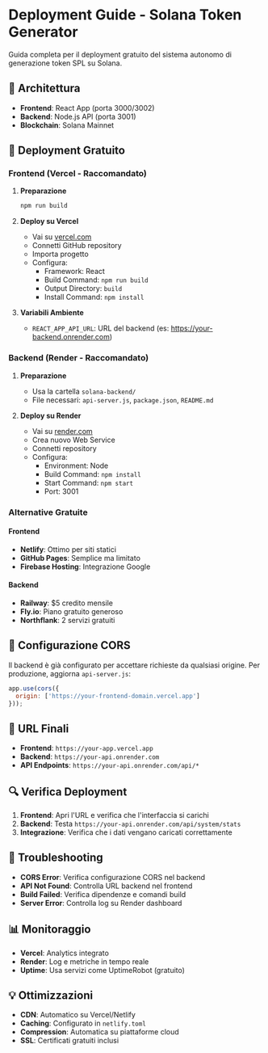 # Deployment Guide - Solana Token Generator

Guida completa per il deployment gratuito del sistema autonomo di generazione token SPL su Solana.

## 🎯 Architettura

- **Frontend**: React App (porta 3000/3002)
- **Backend**: Node.js API (porta 3001)
- **Blockchain**: Solana Mainnet

## 🚀 Deployment Gratuito

### Frontend (Vercel - Raccomandato)

1. **Preparazione**
   ```bash
   npm run build
   ```

2. **Deploy su Vercel**
   - Vai su [vercel.com](https://vercel.com)
   - Connetti GitHub repository
   - Importa progetto
   - Configura:
     - Framework: React
     - Build Command: `npm run build`
     - Output Directory: `build`
     - Install Command: `npm install`

3. **Variabili Ambiente**
   - `REACT_APP_API_URL`: URL del backend (es: https://your-backend.onrender.com)

### Backend (Render - Raccomandato)

1. **Preparazione**
   - Usa la cartella `solana-backend/`
   - File necessari: `api-server.js`, `package.json`, `README.md`

2. **Deploy su Render**
   - Vai su [render.com](https://render.com)
   - Crea nuovo Web Service
   - Connetti repository
   - Configura:
     - Environment: Node
     - Build Command: `npm install`
     - Start Command: `npm start`
     - Port: 3001

### Alternative Gratuite

#### Frontend
- **Netlify**: Ottimo per siti statici
- **GitHub Pages**: Semplice ma limitato
- **Firebase Hosting**: Integrazione Google

#### Backend
- **Railway**: $5 credito mensile
- **Fly.io**: Piano gratuito generoso
- **Northflank**: 2 servizi gratuiti

## 🔧 Configurazione CORS

Il backend è già configurato per accettare richieste da qualsiasi origine. Per produzione, aggiorna `api-server.js`:

```javascript
app.use(cors({
  origin: ['https://your-frontend-domain.vercel.app']
}));
```

## 📱 URL Finali

- **Frontend**: `https://your-app.vercel.app`
- **Backend**: `https://your-api.onrender.com`
- **API Endpoints**: `https://your-api.onrender.com/api/*`

## 🔍 Verifica Deployment

1. **Frontend**: Apri l'URL e verifica che l'interfaccia si carichi
2. **Backend**: Testa `https://your-api.onrender.com/api/system/stats`
3. **Integrazione**: Verifica che i dati vengano caricati correttamente

## 🐛 Troubleshooting

- **CORS Error**: Verifica configurazione CORS nel backend
- **API Not Found**: Controlla URL backend nel frontend
- **Build Failed**: Verifica dipendenze e comandi build
- **Server Error**: Controlla log su Render dashboard

## 📊 Monitoraggio

- **Vercel**: Analytics integrato
- **Render**: Log e metriche in tempo reale
- **Uptime**: Usa servizi come UptimeRobot (gratuito)

## 💡 Ottimizzazioni

- **CDN**: Automatico su Vercel/Netlify
- **Caching**: Configurato in `netlify.toml`
- **Compression**: Automatica su piattaforme cloud
- **SSL**: Certificati gratuiti inclusi